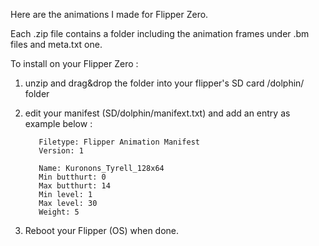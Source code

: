 Here are the animations I made for Flipper Zero.

Each .zip file contains a folder including the animation frames under .bm files and meta.txt one.

To install on your Flipper Zero :

1. unzip and drag&drop the folder into your flipper's SD card /dolphin/ folder
    
2. edit your manifest (SD/dolphin/manifext.txt) and add an entry as example below :

          Filetype: Flipper Animation Manifest
          Version: 1

          Name: Kuronons_Tyrell_128x64
          Min butthurt: 0
          Max butthurt: 14
          Min level: 1
          Max level: 30
          Weight: 5
    
3. Reboot your Flipper (OS) when done.  
